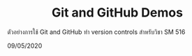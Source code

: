 <h1 align=center>Git and GitHub Demos</h1>

ตัวอย่างการใช้ Git and GitHub ทำ version controls
สำหรับวิชา SM 516

09/05/2020
